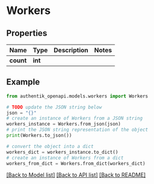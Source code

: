 # Workers


## Properties

Name | Type | Description | Notes
------------ | ------------- | ------------- | -------------
**count** | **int** |  | 

## Example

```python
from authentik_openapi.models.workers import Workers

# TODO update the JSON string below
json = "{}"
# create an instance of Workers from a JSON string
workers_instance = Workers.from_json(json)
# print the JSON string representation of the object
print(Workers.to_json())

# convert the object into a dict
workers_dict = workers_instance.to_dict()
# create an instance of Workers from a dict
workers_from_dict = Workers.from_dict(workers_dict)
```
[[Back to Model list]](../README.md#documentation-for-models) [[Back to API list]](../README.md#documentation-for-api-endpoints) [[Back to README]](../README.md)



